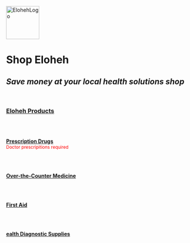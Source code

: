 <html>
<head> 
  
</head>

<body>
  <img width="90" height="90" alt="ElohehLogo" src="https://github.com/user-attachments/assets/d0090502-7a15-4a55-91d6-1db5928cacf3" />
  <b><h1>Shop Eloheh</h1></b>
<i><h2>Save money at your local health solutions shop</h2></i>
<br>
<h3><b><u>Eloheh Products</u></b></h3>

<br><br>

<b><u><span style="font-size=14px">Prescription Drugs</span></u></b>
<br>
<span style="color:red; font-size:12px"> Doctor prescripitions required</span>

<br><br>
  
<b><u><span style="font-size=14px">Over-the-Counter Medicine</span></u></b>


<br><br>

<b><u><span style="font-size=14px">First Aid</span></u></b>


<br><br>


<b><u><span style="font-size=14px">ealth Diagnostic Supplies</span></u></b>

